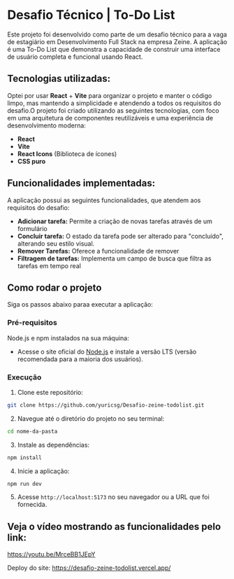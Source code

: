 # Desafio Técnico | To-Do List
Este projeto foi desenvolvido como parte de um desafio técnico para a vaga de estagiário em Desenvolvimento Full Stack na empresa Zeine. A aplicação é uma To-Do List que demonstra a capacidade de construir uma interface de usuário completa e funcional usando React.

## Tecnologias utilizadas:
Optei por usar **React** + **Vite** para organizar o projeto e manter o código limpo, mas mantendo a simplicidade e atendendo a todos os requisitos do desafio.O projeto foi criado utilizando as seguintes tecnologias, com foco em uma arquitetura de componentes reutilizáveis e uma experiência de desenvolvimento moderna:
- **React**
- **Vite**
- **React Icons** (Biblioteca de ícones)
- **CSS puro** 

## Funcionalidades implementadas:

A aplicação possui as seguintes funcionalidades, que atendem aos requisitos do desafio:

- **Adicionar tarefa:**   Permite a criação de novas tarefas através de um formulário
- **Concluir tarefa:** O estado da tarefa pode ser alterado para "concluído", alterando seu estilo visual.
- **Remover Tarefas:** Oferece a funcionalidade de remover
- **Filtragem de tarefas:** Implementa um campo de busca que filtra as tarefas em tempo real

## Como rodar o projeto
Siga os passos abaixo paraa executar a aplicação:

### Pré-requisitos
Node.js e npm instalados na sua máquina:

- Acesse o site oficial do [Node.js](https://nodejs.org/pt) e instale a versão LTS (versão recomendada para a maioria dos usuários).

### Execução

1. Clone este repositório:
```bash
git clone https://github.com/yuricsg/Desafio-zeine-todolist.git
```

2. Navegue até o diretório do projeto no seu terminal:
```bash
cd nome-da-pasta
```

3. Instale as dependências:
```bash
npm install
```

4. Inicie a aplicação:
```bash
npm run dev
```

5. Acesse ```http://localhost:5173``` no seu navegador ou a URL que foi fornecida.

## Veja o vídeo mostrando as funcionalidades pelo link: 
https://youtu.be/MrceBB1JEpY

Deploy do site: https://desafio-zeine-todolist.vercel.app/
